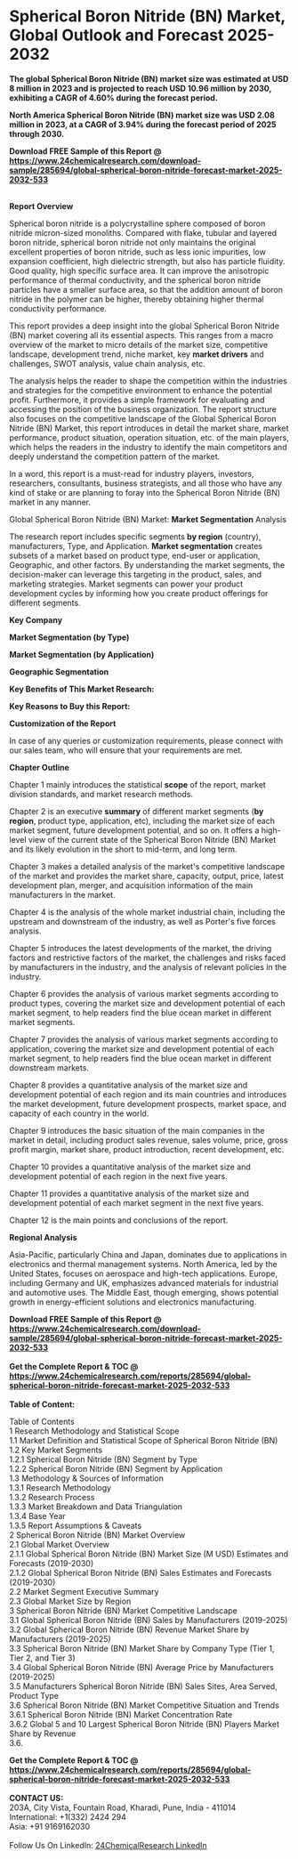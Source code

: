 <h1>Spherical Boron Nitride (BN) Market, Global Outlook and Forecast 2025-2032</h1><p><strong>The global Spherical Boron Nitride (BN) market size was estimated at USD 8 million in 2023 and is projected to reach USD 10.96 million by 2030, exhibiting a CAGR of 4.60% during the forecast period.</strong></p><p>
</p><p><strong>North America Spherical Boron Nitride (BN) market size was USD 2.08 million in 2023, at a CAGR of 3.94% during the forecast period of 2025 through 2030.</strong></p><div><b>Download FREE Sample of this Report @ 
            <a href="https://www.24chemicalresearch.com/download-sample/285694/global-spherical-boron-nitride-forecast-market-2025-2032-533">
            https://www.24chemicalresearch.com/download-sample/285694/global-spherical-boron-nitride-forecast-market-2025-2032-533</a></b></div><br><p>
</p><p><strong>Report Overview</strong></p><p>
</p><p>Spherical boron nitride is a polycrystalline sphere composed of boron nitride micron-sized monoliths. Compared with flake, tubular and layered boron nitride, spherical boron nitride not only maintains the original excellent properties of boron nitride, such as less ionic impurities, low expansion coefficient, high dielectric strength, but also has particle fluidity. Good quality, high specific surface area. It can improve the anisotropic performance of thermal conductivity, and the spherical boron nitride particles have a smaller surface area, so that the addition amount of boron nitride in the polymer can be higher, thereby obtaining higher thermal conductivity performance.</p><p>
</p><p>This report provides a deep insight into the global Spherical Boron Nitride (BN) market covering all its essential aspects. This ranges from a macro overview of the market to micro details of the market size, competitive landscape, development trend, niche market, key <strong>market drivers</strong> and challenges, SWOT analysis, value chain analysis, etc.</p><p>
</p><p></p><p>
</p><p>The analysis helps the reader to shape the competition within the industries and strategies for the competitive environment to enhance the potential profit. Furthermore, it provides a simple framework for evaluating and accessing the position of the business organization. The report structure also focuses on the competitive landscape of the Global Spherical Boron Nitride (BN) Market, this report introduces in detail the market share, market performance, product situation, operation situation, etc. of the main players, which helps the readers in the industry to identify the main competitors and deeply understand the competition pattern of the market.</p><p>
</p><p>In a word, this report is a must-read for industry players, investors, researchers, consultants, business strategists, and all those who have any kind of stake or are planning to foray into the Spherical Boron Nitride (BN) market in any manner.</p><p>
</p><p>Global Spherical Boron Nitride (BN) Market: <strong>Market Segmentation</strong> Analysis</p><p>
</p><p>The research report includes specific segments <strong>by region</strong> (country), manufacturers, Type, and Application. <strong>Market segmentation</strong> creates subsets of a market based on product type, end-user or application, Geographic, and other factors. By understanding the market segments, the decision-maker can leverage this targeting in the product, sales, and marketing strategies. Market segments can power your product development cycles by informing how you create product offerings for different segments.</p><p>
</p><p></p><p>
<strong>Key Company</strong></p><p>
</p><p></p><p>
</p><p>
</p><p></p><p>
<strong>Market Segmentation (by Type)</strong></p><p>
</p><p></p><p>
</p><p>
</p><p></p><p>
<strong>Market Segmentation (by Application)</strong></p><p>
</p><p></p><p>
</p><p>
</p><p></p><p>
<strong>Geographic Segmentation</strong></p><p>
</p><p></p><p>
</p><p>
</p><p></p><p>
<strong>Key Benefits of This Market Research:</strong></p><p>
</p><p></p><p>
</p><p>
</p><p><strong>Key Reasons to Buy this Report:</strong></p><p>
</p><p>
</p><p><strong>Customization of the Report</strong></p><p>
</p><p>In case of any queries or customization requirements, please connect with our sales team, who will ensure that your requirements are met.</p><p>
</p><p><strong>Chapter Outline</strong></p><p>
</p><p>Chapter 1 mainly introduces the statistical <strong>scope</strong> of the report, market division standards, and market research methods.</p><p>
</p><p>Chapter 2 is an executive <strong>summary</strong> of different market segments (<strong>by region</strong>, product type, application, etc), including the market size of each market segment, future development potential, and so on. It offers a high-level view of the current state of the Spherical Boron Nitride (BN) Market and its likely evolution in the short to mid-term, and long term.</p><p>
</p><p>Chapter 3 makes a detailed analysis of the market's competitive landscape of the market and provides the market share, capacity, output, price, latest development plan, merger, and acquisition information of the main manufacturers in the market.</p><p>
</p><p>Chapter 4 is the analysis of the whole market industrial chain, including the upstream and downstream of the industry, as well as Porter's five forces analysis.</p><p>
</p><p>Chapter 5 introduces the latest developments of the market, the driving factors and restrictive factors of the market, the challenges and risks faced by manufacturers in the industry, and the analysis of relevant policies in the industry.</p><p>
</p><p>Chapter 6 provides the analysis of various market segments according to product types, covering the market size and development potential of each market segment, to help readers find the blue ocean market in different market segments.</p><p>
</p><p>Chapter 7 provides the analysis of various market segments according to application, covering the market size and development potential of each market segment, to help readers find the blue ocean market in different downstream markets.</p><p>
</p><p>Chapter 8 provides a quantitative analysis of the market size and development potential of each region and its main countries and introduces the market development, future development prospects, market space, and capacity of each country in the world.</p><p>
</p><p>Chapter 9 introduces the basic situation of the main companies in the market in detail, including product sales revenue, sales volume, price, gross profit margin, market share, product introduction, recent development, etc.</p><p>
</p><p>Chapter 10 provides a quantitative analysis of the market size and development potential of each region in the next five years.</p><p>
</p><p>Chapter 11 provides a quantitative analysis of the market size and development potential of each market segment in the next five years.</p><p>
</p><p>Chapter 12 is the main points and conclusions of the report.</p><p>
</p><p></p><p>
<strong>Regional Analysis</strong></p><p>
</p><p></p><p>
</p><p>Asia-Pacific, particularly China and Japan, dominates due to applications in electronics and thermal management systems. North America, led by the United States, focuses on aerospace and high-tech applications. Europe, including Germany and UK, emphasizes advanced materials for industrial and automotive uses. The Middle East, though emerging, shows potential growth in energy-efficient solutions and electronics manufacturing.</p><div><b>Download FREE Sample of this Report @ 
            <a href="https://www.24chemicalresearch.com/download-sample/285694/global-spherical-boron-nitride-forecast-market-2025-2032-533">
            https://www.24chemicalresearch.com/download-sample/285694/global-spherical-boron-nitride-forecast-market-2025-2032-533</a></b></div><br><div><b>Get the Complete Report & TOC @ 
            <a href="https://www.24chemicalresearch.com/reports/285694/global-spherical-boron-nitride-forecast-market-2025-2032-533">
            https://www.24chemicalresearch.com/reports/285694/global-spherical-boron-nitride-forecast-market-2025-2032-533</a></b></div><br>
            <b>Table of Content:</b><p>Table of Contents<br />
1 Research Methodology and Statistical Scope<br />
1.1 Market Definition and Statistical Scope of Spherical Boron Nitride (BN)<br />
1.2 Key Market Segments<br />
1.2.1 Spherical Boron Nitride (BN) Segment by Type<br />
1.2.2 Spherical Boron Nitride (BN) Segment by Application<br />
1.3 Methodology & Sources of Information<br />
1.3.1 Research Methodology<br />
1.3.2 Research Process<br />
1.3.3 Market Breakdown and Data Triangulation<br />
1.3.4 Base Year<br />
1.3.5 Report Assumptions & Caveats<br />
2 Spherical Boron Nitride (BN) Market Overview<br />
2.1 Global Market Overview<br />
2.1.1 Global Spherical Boron Nitride (BN) Market Size (M USD) Estimates and Forecasts (2019-2030)<br />
2.1.2 Global Spherical Boron Nitride (BN) Sales Estimates and Forecasts (2019-2030)<br />
2.2 Market Segment Executive Summary<br />
2.3 Global Market Size by Region<br />
3 Spherical Boron Nitride (BN) Market Competitive Landscape<br />
3.1 Global Spherical Boron Nitride (BN) Sales by Manufacturers (2019-2025)<br />
3.2 Global Spherical Boron Nitride (BN) Revenue Market Share by Manufacturers (2019-2025)<br />
3.3 Spherical Boron Nitride (BN) Market Share by Company Type (Tier 1, Tier 2, and Tier 3)<br />
3.4 Global Spherical Boron Nitride (BN) Average Price by Manufacturers (2019-2025)<br />
3.5 Manufacturers Spherical Boron Nitride (BN) Sales Sites, Area Served, Product Type<br />
3.6 Spherical Boron Nitride (BN) Market Competitive Situation and Trends<br />
3.6.1 Spherical Boron Nitride (BN) Market Concentration Rate<br />
3.6.2 Global 5 and 10 Largest Spherical Boron Nitride (BN) Players Market Share by Revenue<br />
3.6.</p><div><b>Get the Complete Report & TOC @ 
            <a href="https://www.24chemicalresearch.com/reports/285694/global-spherical-boron-nitride-forecast-market-2025-2032-533">
            https://www.24chemicalresearch.com/reports/285694/global-spherical-boron-nitride-forecast-market-2025-2032-533</a></b></div><br><b>CONTACT US:</b><br>
            203A, City Vista, Fountain Road, Kharadi, Pune, India - 411014<br>
            International: +1(332) 2424 294<br>
            Asia: +91 9169162030 <br><br>
            Follow Us On LinkedIn: <a href="https://www.linkedin.com/company/24chemicalresearch/">24ChemicalResearch LinkedIn</a>